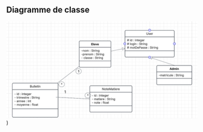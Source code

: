 ## Diagramme de classe

![image alt](https://github.com/bouzdigZakaria/notesEtudiantsProject/blob/b46cd207424694d7ec3ae3c0151565538689d8b0/Diagramme-De-Classes2.PNG))
